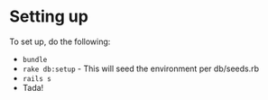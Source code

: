 Setting up 
=========

To set up, do the following:

* `bundle`
* `rake db:setup` - This will seed the environment per db/seeds.rb
* `rails s`
* Tada!